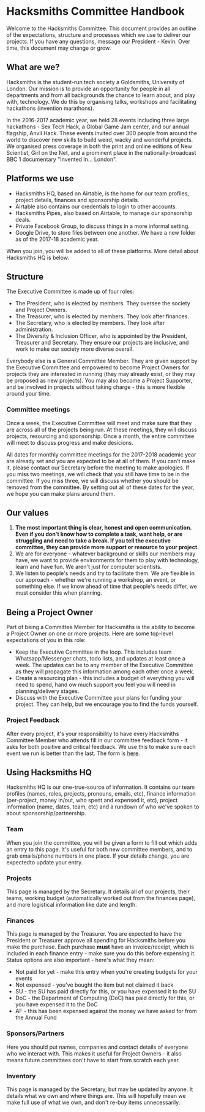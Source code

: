 # Hacksmiths Committee Handbook

Welcome to the Hacksmiths Committee. This document provides an outline of the expectations, structure and processes which we use to deliver our projects. If you have any questions, message our President - Kevin. Over time, this document may change or grow. 

## What are we?

Hacksmiths is the student-run tech society a Goldsmiths, University of London. Our mission is to provide an opportunity for people in all departments and from all backgrounds the chance to learn about, and play with, technology. We do this by organising talks, workshops and facilitating hackathons (invention marathons). 

In the 2016-2017 academic year, we held 28 events including three large hackathons - Sex Tech Hack, a Global Game Jam center, and our annual flagship, Anvil Hack. These events invited over 300 people from around the world to discover new skills to build weird, wacky and wonderful projects. We organised press coverage in both the print and online editions of New Scientist, Girl on the Net, and a prominent place in the nationally-broadcast BBC 1 documentary "Invented In… London". 

## Platforms we use

* Hacksmiths HQ, based on Airtable, is the home for our team profiles, project details, finances and sponsorship details.
* Airtable also contains our credentials to login to other accounts.
* Hacksmiths Pipes, also based on Airtable, to manage our sponsorship deals.
* Private Facebook Group, to discuss things in a more informal setting.
* Google Drive, to store files between one another. We have a new folder as of the 2017-18 academic year.

When you join, you will be added to all of these platforms. More detail about Hacksmiths HQ is below. 

## Structure

The Executive Committee is made up of four roles:

* The President, who is elected by members. They oversee the society and Project Owners.
* The Treasurer, who is elected by members. They look after finances.
* The Secretary, who is elected by members. They look after administration.
* The Diversity & Inclusion Officer, who is appointed by the President, Treasurer and Secretary. They ensure our projects are inclusive, and work to make our society more diverse overall.

Everybody else is a General Committee Member. They are given support by the Executive Committee and empowered to become Project Owners for projects they are interested in running (they may already exist, or they may be proposed as new projects). You may also become a Project Supporter, and be involved in projects without taking charge - this is more flexible around your time. 

### Committee meetings

Once a week, the Executive Committee will meet and make sure that they are across all of the projects being run. At these meetings, they will discuss projects, resourcing and sponsorship. Once a month, the entire committee will meet to discuss progress and make desicions. 

All dates for monthly committee meetings for the 2017-2018 academic year are already set and you are expected to be at all of them. If you can't make it, please contact our Secretary before the meeting to make apologies. If you miss two meetings, we will check that you still have time to be in the committee. If you miss three, we will discuss whether you should be removed from the committee. By setting out all of these dates for the year, we hope you can make plans around them.

## Our values 

1. **The most important thing is clear, honest and open communication. Even if you don't know how to complete a task, want help, or are struggling and need to take a break. If you tell the executive committee, they can provide more support or resource to your project.**
2. We are for everyone - whatever background or skills our members may have, we want to provide environments for them to play with technology, learn and have fun. We aren't just for computer scientists.
3. We listen to people's needs and try to facilitate them. We are flexible in our approach - whether we're running a workshop, an event, or something else. If we know ahead of time that people's needs differ, we must consider this when planning. 

## Being a Project Owner

Part of being a Committee Member for Hacksmiths is the ability to become a Project Owner on one or more projects. Here are some top-level expectations of you in this role:

* Keep the Executive Committee in the loop. This includes team Whatsapp/Messenger chats, todo lists, and updates at least once a week. The updates can be to any member of the Executive Committee as they will propagate this information among each other once a week.
* Create a resourcing plan - this includes a budget of everything you will need to spend, hand ow much support you feel you will need in planning/delivery stages.
* Discuss with the Executive Committee your plans for funding your project. They can help, but we encourage you to find the funds yourself.

### Project Feedback

After every project, it's your responsibility to have every Hacksmiths Committee Member who attends fill in our committee feedback form - it asks for both positive and critical feedback. We use this to make sure each event we run is better than the last. The form is [here](https://goo.gl/forms/FLVHcfprbgpjcH7g1).

## Using Hacksmiths HQ

Hacksmiths HQ is our one-true-source of information. It contains our team profiles (names, roles, projects, pronouns, emails, etc), finance information (per-project, money in/out, who spent and expensed it, etc), project information (name, dates, team, etc) and a rundown of who we've spoken to about sponsorship/partnership. 

### Team

When you join the committee, you will be given a form to fill out which adds an entry to this page. It's useful for both new committee members, and to grab emails/phone numbers in one place. If your details change, you are expectedto update your entry.

### Projects

This page is managed by the Secretary. It details all of our projects, their teams, working budget (automatically worked out from the finances page), and more logistical information like date and length. 

### Finances

This page is managed by the Treasurer. You are expected to have the President or Treasurer approve all spending for Hacksmiths before you make the purchase. Each purchase **must** have an invoice/receipt, which is included in each finance entry - make sure you do this before expensing it. Status options are also important - here's what they mean:

* Not paid for yet - make this entry when you're creating budgets for your events
* Not expensed - you've bought the item but not claimed it back
* SU - the SU has paid directly for this, or you have expensed it to the SU
* DoC - the Department of Computing (DoC) has paid directly for this, or you have expensed it to the DoC
* AF - this has been expensed against the money we have asked for from the Annual Fund

### Sponsors/Partners

Here you should put names, companies and contact details of everyone who we interact with. This makes it useful for Project Owners - it also means future committees don't have to start from scratch each year.

### Inventory

This page is managed by the Secretary, but may be updated by anyone. It details what we own and where things are. This will hopefully mean we make full use of what we own, and don't re-buy items unnecessarily.
